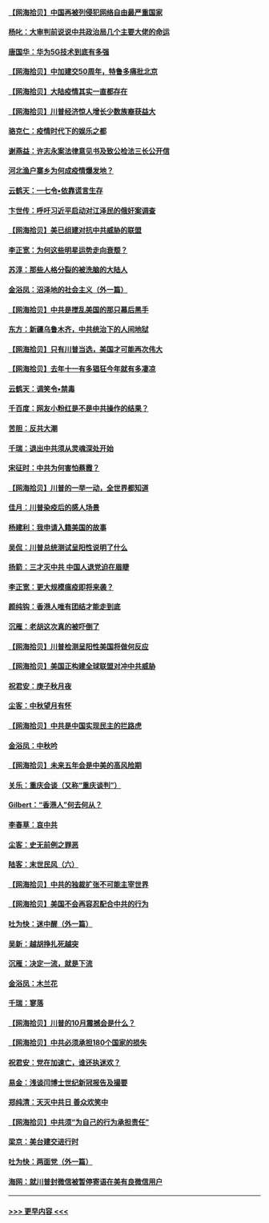 #### [【网海拾贝】中国再被列侵犯网络自由最严重国家](../pages/nsc993/n12479643.md?t=10170751) 
#### [杨叱：大审判前说说中共政治局几个主要大佬的命运](../pages/nsc993/n12477527.md?t=10170751) 
#### [唐国华：华为5G技术到底有多强](../pages/nsc993/n12477483.md?t=10170751) 
#### [【网海拾贝】中加建交50周年，特鲁多痛批北京](../pages/nsc993/n12476892.md?t=10170751) 
#### [【网海拾贝】大陆疫情其实一直都存在](../pages/nsc993/n12473948.md?t=10170751) 
#### [【网海拾贝】川普经济惊人增长少数族裔获益大](../pages/nsc993/n12471565.md?t=10170751) 
#### [骆克仁：疫情时代下的娱乐之都](../pages/nsc993/n12471312.md?t=10170751) 
#### [谢燕益：许志永案法律意见书及致公检法三长公开信](../pages/nsc993/n12470870.md?t=10170751) 
#### [河北渔户寨乡为何成疫情爆发地？](../pages/nsc993/n12464936.md?t=10170751) 
#### [云鹤天：一七令▪依靠谎言生存](../pages/nsc993/n12470034.md?t=10170751) 
#### [卞世传：呼吁习近平启动对江泽民的俄奸案调查](../pages/nsc993/n12469722.md?t=10170751) 
#### [【网海拾贝】美已组建对抗中共威胁的联盟](../pages/nsc993/n12469018.md?t=10170751) 
#### [李正宽：为何这些明星运势走向衰颓？](../pages/nsc993/n12468730.md?t=10170751) 
#### [苏淳：那些人格分裂的被洗脑的大陆人](../pages/nsc993/n12467858.md?t=10170751) 
#### [金浴凤：沼泽地的社会主义（外一篇）](../pages/nsc993/n12467792.md?t=10170751) 
#### [【网海拾贝】中共是搅乱美国的那只幕后黑手](../pages/nsc993/n12467700.md?t=10170751) 
#### [东方：新疆乌鲁木齐，中共统治下的人间地狱](../pages/nsc993/n12466075.md?t=10170751) 
#### [【网海拾贝】只有川普当选，美国才可能再次伟大](../pages/nsc993/n12466013.md?t=10170751) 
#### [【网海拾贝】去年十一有多猖狂今年就有多凄凉](../pages/nsc993/n12463649.md?t=10170751) 
#### [云鹤天：调笑令▪禁毒](../pages/nsc993/n12462975.md?t=10170751) 
#### [千百度：网友小粉红是不是中共操作的结果？](../pages/nsc993/n12461025.md?t=10170751) 
#### [苦胆：反共大潮](../pages/nsc993/n12459469.md?t=10170751) 
#### [千瑞：退出中共须从灵魂深处开始](../pages/nsc993/n12459437.md?t=10170751) 
#### [宋征时：中共为何害怕蔡霞？](../pages/nsc993/n12459097.md?t=10170751) 
#### [【网海拾贝】川普的一举一动，全世界都知道](../pages/nsc993/n12458825.md?t=10170751) 
#### [佳月：川普染疫后的感人场景](../pages/nsc993/n12456994.md?t=10170751) 
#### [杨建利：我申请入籍美国的故事](../pages/nsc993/n12455635.md?t=10170751) 
#### [吴侃：川普总统测试呈阳性说明了什么](../pages/nsc993/n12451869.md?t=10170751) 
#### [扬箭：三才灭中共 中国人退党迫在眉睫](../pages/nsc993/n12451842.md?t=10170751) 
#### [李正宽：更大规模瘟疫即将来袭？](../pages/nsc993/n12451455.md?t=10170751) 
#### [颜纯钩：香港人唯有团结才能走到底](../pages/nsc993/n12450870.md?t=10170751) 
#### [沉雁：老胡这次真的被吓倒了](../pages/nsc993/n12449796.md?t=10170751) 
#### [【网海拾贝】川普检测呈阳性美国将做何反应](../pages/nsc993/n12449042.md?t=10170751) 
#### [【网海拾贝】美国正构建全球联盟对冲中共威胁](../pages/nsc993/n12446580.md?t=10170751) 
#### [祝君安：庚子秋月夜](../pages/nsc993/n12445870.md?t=10170751) 
#### [尘客：中秋望月有怀](../pages/nsc993/n12444632.md?t=10170751) 
#### [【网海拾贝】中共是中国实现民主的拦路虎](../pages/nsc993/n12443573.md?t=10170751) 
#### [金浴凤：中秋吟](../pages/nsc993/n12441773.md?t=10170751) 
#### [【网海拾贝】未来五年会是中美的高风险期](../pages/nsc993/n12440760.md?t=10170751) 
#### [关乐：重庆会谈（又称“重庆谈判”）](../pages/nsc993/n12437525.md?t=10170751) 
#### [Gilbert：“香港人”何去何从？](../pages/nsc993/n12435894.md?t=10170751) 
#### [李春草：哀中共](../pages/nsc993/n12435874.md?t=10170751) 
#### [尘客：史无前例之罪恶](../pages/nsc993/n12435762.md?t=10170751) 
#### [陆客：末世民风（六）](../pages/nsc993/n12435354.md?t=10170751) 
#### [【网海拾贝】中共的独裁扩张不可能主宰世界](../pages/nsc993/n12435151.md?t=10170751) 
#### [【网海拾贝】美国不会再容忍配合中共的行为](../pages/nsc993/n12433808.md?t=10170751) 
#### [吐为快：迷中醒（外一篇）](../pages/nsc993/n12433585.md?t=10170751) 
#### [吴新：越胡挣扎死越突](../pages/nsc993/n12433562.md?t=10170751) 
#### [沉雁：决定一流，就是下流](../pages/nsc993/n12432128.md?t=10170751) 
#### [金浴凤：木兰花](../pages/nsc993/n12432124.md?t=10170751) 
#### [千瑞：寥落](../pages/nsc993/n12432071.md?t=10170751) 
#### [【网海拾贝】川普的10月震撼会是什么？](../pages/nsc993/n12431624.md?t=10170751) 
#### [【网海拾贝】中共必须承担180个国家的损失](../pages/nsc993/n12428893.md?t=10170751) 
#### [祝君安：党在加速亡，谁还执迷欢？](../pages/nsc993/n12428652.md?t=10170751) 
#### [易金：浅谈闫博士世纪新冠报告及撮要](../pages/nsc993/n12426822.md?t=10170751) 
#### [郑纯清：天灭中共日 善众欢笑中](../pages/nsc993/n12426784.md?t=10170751) 
#### [【网海拾贝】中共须“为自己的行为承担责任”](../pages/nsc993/n12426067.md?t=10170751) 
#### [梁京：美台建交进行时](../pages/nsc993/n12424066.md?t=10170751) 
#### [吐为快：两面党（外一篇）](../pages/nsc993/n12424043.md?t=10170751) 
#### [海网：就川普封微信被暂停寄语在美有良微信用户](../pages/nsc993/n12424021.md?t=10170751) 

----
#### [ >>> 更早内容 <<< ](../indexes/nsc993-earlier.md)
